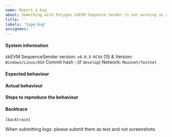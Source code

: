 ```yaml
---
name: Report a bug
about: Something with Polygon zkEVM Sequence Sender is not working as expected
title: ''
labels: 'type:bug'
assignees: ''
---
```


#### System information

zkEVM SequenceSender version: `v0.0.X-RCXX`
OS & Version: `Windows/Linux/OSX`
Commit hash : (if `develop`)
Network: `Mainnet/Testnet`

#### Expected behaviour


#### Actual behaviour


#### Steps to reproduce the behaviour


#### Backtrace

````
[backtrace]
````

When submitting logs: please submit them as text and not screenshots.